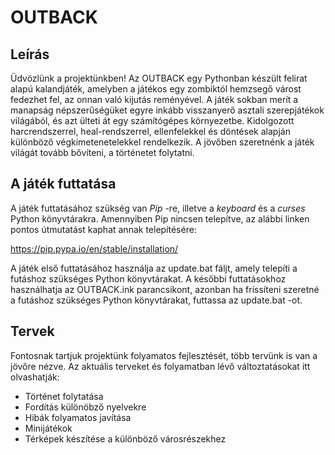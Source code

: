 # OUTBACK 
## Leírás
Üdvözlünk a projektünkben! Az OUTBACK egy Pythonban készült felirat alapú kalandjáték, amelyben a játékos egy zombiktól hemzsegő várost fedezhet fel, az onnan való kijutás reményével. A játék sokban merít a manapság népszerűségüket egyre inkább visszanyerő asztali szerepjátékok világából, és azt ülteti át egy számítógépes környezetbe. Kidolgozott harcrendszerrel, heal-rendszerrel, ellenfelekkel és döntések alapján különböző végkimetenetelekkel rendelkezik. A jövőben szeretnénk a játék világát tovább bővíteni, a történetet folytatni.
## A játék futtatása
A játék futtatásához szükség van *Pip* -re, illetve a *keyboard* és a *curses* Python könyvtárakra. Amennyiben Pip nincsen telepítve, az alábbi linken pontos útmutatást kaphat annak telepítésére:

https://pip.pypa.io/en/stable/installation/

A játék első futtatásához használja az update.bat fáljt, amely telepíti a futáshoz szükséges Python könyvtárakat. A későbbi futtatásokhoz használhatja az OUTBACK.ink parancsikont, azonban ha fríssíteni szeretné a futáshoz szükséges Python könyvtárakat, futtassa az update.bat -ot.
## Tervek
Fontosnak tartjuk projektünk folyamatos fejlesztését, több tervünk is van a jövőre nézve. Az aktuális terveket és folyamatban lévő változtatásokat itt olvashatják:

- Történet folytatása
- Fordítás különöbző nyelvekre
- Hibák folyamatos javítása
- Minijátékok
- Térképek készítése a különböző városrészekhez
